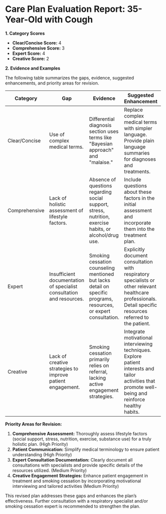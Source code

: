 # Care Plan Evaluation Report: 35-Year-Old with Cough

**1. Category Scores**

* **Clear/Concise Score:** 4
* **Comprehensive Score:** 3
* **Expert Score:** 4
* **Creative Score:** 2

**2. Evidence and Examples**

The following table summarizes the gaps, evidence, suggested enhancements, and priority areas for revision.

| Category          | Gap                                                                     | Evidence                                                                                                  | Suggested Enhancement                                                                                                                                   | Priority |
|----------------------|-------------------------------------------------------------------------|----------------------------------------------------------------------------------------------------------|---------------------------------------------------------------------------------------------------------------------------------------------------------|----------|
| Clear/Concise      | Use of complex medical terms.                                            | Differential diagnosis section uses terms like "Bayesian approach" and "malaise."                             | Replace complex medical terms with simpler language. Provide plain language summaries for diagnoses and treatments.                                       | High      |
| Comprehensive      | Lack of holistic assessment of lifestyle factors.                       | Absence of questions regarding social support, stress, nutrition, exercise habits, or alcohol/drug use.     | Include questions about these factors in the initial assessment and incorporate them into the treatment plan.                                             | High      |
| Expert             | Insufficient documentation of specialist consultation and resources.     | Smoking cessation counseling mentioned but lacks detail on specific programs, resources, or expert consultation. | Explicitly document consultation with respiratory specialists or other relevant healthcare professionals.  Detail specific resources referred to the patient. | Medium    |
| Creative           | Lack of creative strategies to improve patient engagement.                 | Smoking cessation primarily relies on referral, lacking active engagement strategies.                         | Integrate motivational interviewing techniques. Explore patient interests and tailor activities that promote well-being and reinforce healthy habits.     | Medium    |


**Priority Areas for Revision:**

1. **Comprehensive Assessment:**  Thoroughly assess lifestyle factors (social support, stress, nutrition, exercise, substance use) for a truly holistic plan.  (High Priority)
2. **Patient Communication:** Simplify medical terminology to ensure patient understanding (High Priority)
3. **Expert Consultation Documentation:** Clearly document all consultations with specialists and provide specific details of the resources utilized. (Medium Priority)
4. **Creative Engagement Strategies:** Enhance patient engagement in treatment and smoking cessation by incorporating motivational interviewing and tailored activities (Medium Priority)

This revised plan addresses these gaps and enhances the plan’s effectiveness.  Further consultation with a respiratory specialist and/or smoking cessation expert is recommended to strengthen the plan.